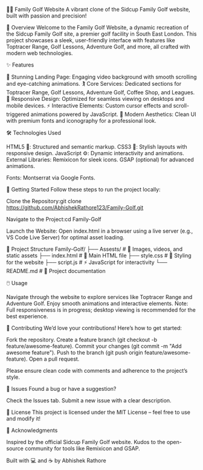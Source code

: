 🏌️‍♂️ Family Golf Website
A vibrant clone of the Sidcup Family Golf website, built with passion and precision!


🌟 Overview
Welcome to the Family Golf Website, a dynamic recreation of the Sidcup Family Golf site, a premier golf facility in South East London. This project showcases a sleek, user-friendly interface with features like Toptracer Range, Golf Lessons, Adventure Golf, and more, all crafted with modern web technologies.

✨ Features

🎥 Stunning Landing Page: Engaging video background with smooth scrolling and eye-catching animations.
🏌️ Core Services: Dedicated sections for Toptracer Range, Golf Lessons, Adventure Golf, Coffee Shop, and Leagues.
📱 Responsive Design: Optimized for seamless viewing on desktops and mobile devices.
⚡ Interactive Elements: Custom cursor effects and scroll-triggered animations powered by JavaScript.
🎨 Modern Aesthetics: Clean UI with premium fonts and iconography for a professional look.


🛠️ Technologies Used

HTML5 📝: Structured and semantic markup.
CSS3 🎨: Stylish layouts with responsive design.
JavaScript ⚙️: Dynamic interactivity and animations.
External Libraries:
Remixicon for sleek icons.
GSAP (optional) for advanced animations.


Fonts: Montserrat via Google Fonts.


🚀 Getting Started
Follow these steps to run the project locally:

Clone the Repository:git clone https://github.com/AbhishekRathore123/Family-Golf.git


Navigate to the Project:cd Family-Golf


Launch the Website:
Open index.html in a browser using a live server (e.g., VS Code Live Server) for optimal asset loading.




📂 Project Structure
Family-Golf/
├── Assests/              # 🎥 Images, videos, and static assets
├── index.html            # 📄 Main HTML file
├── style.css             # 🎨 Styling for the website
├── script.js             # ⚡ JavaScript for interactivity
└── README.md             # 📖 Project documentation


🖱️ Usage

Navigate through the website to explore services like Toptracer Range and Adventure Golf.
Enjoy smooth animations and interactive elements.
Note: Full responsiveness is in progress; desktop viewing is recommended for the best experience.


🤝 Contributing
We’d love your contributions! Here’s how to get started:

Fork the repository.
Create a feature branch (git checkout -b feature/awesome-feature).
Commit your changes (git commit -m "Add awesome feature").
Push to the branch (git push origin feature/awesome-feature).
Open a pull request.

Please ensure clean code with comments and adherence to the project’s style.

🐛 Issues
Found a bug or have a suggestion? 

Check the Issues tab.
Submit a new issue with a clear description.


📜 License
This project is licensed under the MIT License – feel free to use and modify it!

🙌 Acknowledgments

Inspired by the official Sidcup Family Golf website.
Kudos to the open-source community for tools like Remixicon and GSAP.


  Built with 💻 and ☕ by Abhishek Rathore
